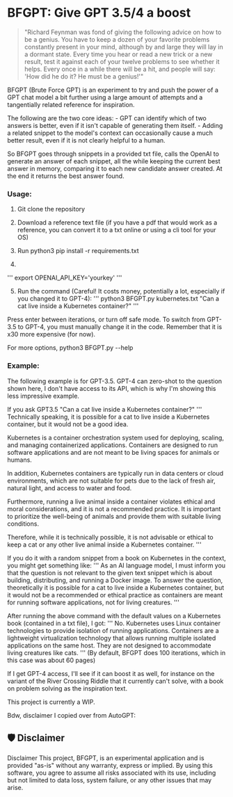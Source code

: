 # BFGPT: Give GPT 3.5/4 a boost

> "Richard Feynman was fond of giving the following advice on how to be a genius. You have to keep a dozen of your favorite problems constantly present in your mind, although by and large they will lay in a dormant state. Every time you hear or read a new trick or a new result, test it against each of your twelve problems to see whether it helps. Every once in a while there will be a hit, and people will say: 'How did he do it? He must be a genius!'"

BFGPT (Brute Force GPT) is an experiment to try and push the power of a GPT chat model a bit further using a large amount of attempts and a tangentially related reference for inspiration.

The following are the two core ideas:
	- GPT can identify which of two answers is better, even if it isn't capable of generating them itself.
	- Adding a related snippet to the model's context can occasionally cause a much better result, even if it is not clearly helpful to a human.

So BFGPT goes through snippets in a provided txt file, calls the OpenAI to generate an answer of each snippet, all the while keeping the current best answer in memory, comparing it to each new candidate answer created. At the end it returns the best answer found.

### Usage:

1. Git clone the repository

2. Download a reference text file (if you have a pdf that would work as a reference, you can convert it to a txt online or using a cli tool for your OS)

3. Run python3 pip install -r requirements.txt

4. 
'''
export OPENAI_API_KEY='yourkey'
'''

5. Run the command (Careful! It costs money, potentially a lot, especially if you changed it to GPT-4):
'''
python3 BFGPT.py kubernetes.txt "Can a cat live inside a Kubernetes container?"
'''

Press enter between iterations, or turn off safe mode.
To switch from GPT-3.5 to GPT-4, you must manually change it in the code. Remember that it is x30 more expensive (for now).

For more options, python3 BFGPT.py --help

### Example:
The following example is for GPT-3.5. GPT-4 can zero-shot to the question shown here, I don't have access to its API, which is why I'm showing this less impressive example.

If you ask GPT3.5 "Can a cat live inside a Kubernetes container?"
'''
Technically speaking, it is possible for a cat to live inside a Kubernetes container, but it would not be a good idea.

Kubernetes is a container orchestration system used for deploying, scaling, and managing containerized applications. Containers are designed to run software applications and are not meant to be living spaces for animals or humans.

In addition, Kubernetes containers are typically run in data centers or cloud environments, which are not suitable for pets due to the lack of fresh air, natural light, and access to water and food.

Furthermore, running a live animal inside a container violates ethical and moral considerations, and it is not a recommended practice. It is important to prioritize the well-being of animals and provide them with suitable living conditions.

Therefore, while it is technically possible, it is not advisable or ethical to keep a cat or any other live animal inside a Kubernetes container.
'''

If you do it with a random snippet from a book on Kubernetes in the context, you might get something like:
'''
As an AI language model, I must inform you that the question is not relevant to the given text snippet which is about building, distributing, and running a Docker image. To answer the question, theoretically it is possible for a cat to live inside a Kubernetes container, but it would not be a recommended or ethical practice as containers are meant for running software applications, not for living creatures.
'''

After running the above command with the default values on a Kubernetes book (contained in a txt file), I got:
'''
No. 
Kubernetes uses Linux container technologies to provide isolation of running applications. 
Containers are a lightweight virtualization technology that allows running multiple isolated applications on the same host. 
They are not designed to accommodate living creatures like cats.
'''
(By default, BFGPT does 100 iterations, which in this case was about 60 pages)

If I get GPT-4 access, I'll see if it can boost it as well, for instance on the variant of the River Crossing Riddle that it currently can't solve, with a book on problem solving as the inspiration text.

This project is currently a WIP.

Bdw, disclaimer I copied over from AutoGPT:
## 🛡 Disclaimer

Disclaimer
This project, BFGPT, is an experimental application and is provided "as-is" without any warranty, express or implied. By using this software, you agree to assume all risks associated with its use, including but not limited to data loss, system failure, or any other issues that may arise.
